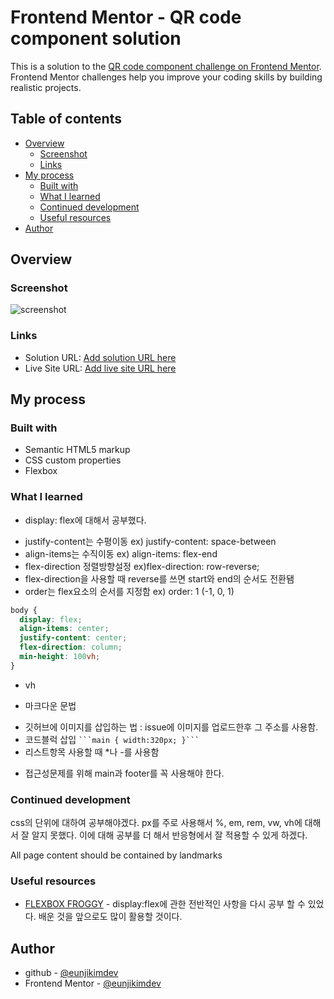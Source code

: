 # Frontend Mentor - QR code component solution

This is a solution to the [QR code component challenge on Frontend Mentor](https://www.frontendmentor.io/challenges/qr-code-component-iux_sIO_H). Frontend Mentor challenges help you improve your coding skills by building realistic projects.

## Table of contents

- [Overview](#overview)
  - [Screenshot](#screenshot)
  - [Links](#links)
- [My process](#my-process)
  - [Built with](#built-with)
  - [What I learned](#what-i-learned)
  - [Continued development](#continued-development)
  - [Useful resources](#useful-resources)
- [Author](#author)

## Overview

### Screenshot

![screenshot](https://user-images.githubusercontent.com/107173877/220589856-3f967919-ad13-4565-b32c-d71af69f1a74.jpg)

### Links

- Solution URL: [Add solution URL here](https://your-solution-url.com)
- Live Site URL: [Add live site URL here](https://your-live-site-url.com)

## My process

### Built with

- Semantic HTML5 markup
- CSS custom properties
- Flexbox

### What I learned

- display: flex에 대해서 공부했다.

* justify-content는 수평이동 ex) justify-content: space-between
* align-items는 수직이동 ex) align-items: flex-end
* flex-direction 정렬방향설정 ex)flex-direction: row-reverse;
* flex-direction을 사용할 때 reverse를 쓰면 start와 end의 순서도 전환됌
* order는 flex요소의 순서를 지정함 ex) order: 1 (-1, 0, 1)

```css
body {
  display: flex;
  align-items: center;
  justify-content: center;
  flex-direction: column;
  min-height: 100vh;
}
```

- vh

- 마크다운 문법

* 깃허브에 이미지를 삽입하는 법 : issue에 이미지를 업로드한후 그 주소를 사용함.
* 코드블럭 삽입 ` ```main { width:320px; }``` `
* 리스트항목 사용할 때 \*나 -를 사용함

- 접근성문제를 위해 main과 footer를 꼭 사용해야 한다.

### Continued development

css의 단위에 대하여 공부해야겠다.
px를 주로 사용해서 %, em, rem, vw, vh에 대해서 잘 알지 못했다.
이에 대해 공부를 더 해서 반응형에서 잘 적용할 수 있게 하겠다.

All page content should be contained by landmarks

### Useful resources

- [FLEXBOX FROGGY](https://flexboxfroggy.com/#ko) - display:flex에 관한 전반적인 사항을 다시 공부 할 수 있었다. 배운 것을 앞으로도 많이 활용할 것이다.

## Author

- github - [@eunjikimdev](https://github.com/eunjikimdev)
- Frontend Mentor - [@eunjikimdev](https://www.frontendmentor.io/profile/eunjikimdev)
